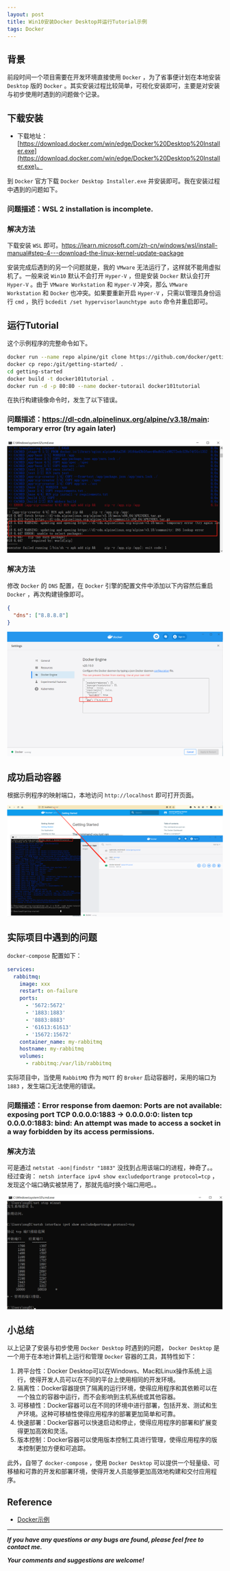 ```yaml
---
layout: post
title: Win10安装Docker Desktop并运行Tutorial示例
tags: Docker
---
```


## 背景

前段时间一个项目需要在开发环境直接使用 `Docker` ，为了省事便计划在本地安装 `Desktop` 版的 `Docker` 。其实安装过程比较简单，可视化安装即可，主要是对安装与初步使用时遇到的问题做个记录。

## 下载安装

* 下载地址：[https://download.docker.com/win/edge/Docker%20Desktop%20Installer.exe](https://download.docker.com/win/edge/Docker%20Desktop%20Installer.exe)。

到 `Docker` 官方下载 `Docker Desktop Installer.exe` 并安装即可。我在安装过程中遇到的问题如下。

### 问题描述：WSL 2 installation is incomplete.

### 解决方法

下载安装 `WSL` 即可。https://learn.microsoft.com/zh-cn/windows/wsl/install-manual#step-4---download-the-linux-kernel-update-package

安装完成后遇到的另一个问题就是，我的 `VMware` 无法运行了，这样就不能用虚拟机了。一般来说 `Win10` 默认不会打开 `Hyper-V` ，但是安装 `Docker` 默认会打开 `Hyper-V` 。由于 `VMware Workstation` 和 `Hyper-V` 冲突，那么 `VMware Workstation` 和 `Docker` 也冲突。如果要重新开启 `Hyper-V` ，只需以管理员身份运行 `cmd` ，执行 `bcdedit /set hypervisorlaunchtype auto` 命令并重启即可。

## 运行Tutorial

这个示例程序的完整命令如下。

```bash
docker run --name repo alpine/git clone https://github.com/docker/getting-started.git
docker cp repo:/git/getting-started/ .
cd getting-started
docker build -t docker101tutorial .
docker run -d -p 80:80 --name docker-tutorail docker101tutorial
```

在执行构建镜像命令时，发生了以下错误。

### 问题描述：https://dl-cdn.alpinelinux.org/alpine/v3.18/main: temporary error (try again later)

![2023-09-23-1-DNSError.jpg](https://github.com/heartsuit/heartsuit.github.io/raw/master/pictures/2023-09-23-1-DNSError.jpg)

### 解决方法

修改 `Docker` 的 `DNS` 配置，在 `Docker` 引擎的配置文件中添加以下内容然后重启 `Docker` ，再次构建镜像即可。

```json
{
  "dns": ["8.8.8.8"]
}
```

![2023-09-23-2-DNSConfig.jpg](https://github.com/heartsuit/heartsuit.github.io/raw/master/pictures/2023-09-23-2-DNSConfig.jpg)

## 成功启动容器

根据示例程序的映射端口，本地访问 `http://localhost` 即可打开页面。

![2023-09-23-3-Demo.jpg](https://github.com/heartsuit/heartsuit.github.io/raw/master/pictures/2023-09-23-3-Demo.jpg)

## 实际项目中遇到的问题

`docker-compose` 配置如下：

```yaml
services:
  rabbitmq:
    image: xxx
    restart: on-failure
    ports:
      - '5672:5672'
      - '1883:1883'
      - '8883:8883'
      - '61613:61613'
      - '15672:15672'
    container_name: my-rabbitmq
    hostname: my-rabbitmq
    volumes:
      - rabbitmq:/var/lib/rabbitmq
```

实际项目中，当使用 `RabbitMQ` 作为 `MQTT` 的 `Broker` 启动容器时，采用的端口为 `1883` ，发生端口无法使用的错误。

### 问题描述：Error response from daemon: Ports are not available: exposing port TCP 0.0.0.0:1883 -> 0.0.0.0:0: listen tcp 0.0.0.0:1883: bind: An attempt was made to access a socket in a way forbidden by its access permissions.

### 解决方法

可是通过 `netstat -aon|findstr "1883"` 没找到占用该端口的进程，神奇了。。
经过查询： `netsh interface ipv4 show excludedportrange protocol=tcp` ，发现这个端口确实被禁用了，那就先临时换个端口用吧。。

![2023-09-23-4-TCPPort.jpg](https://github.com/heartsuit/heartsuit.github.io/raw/master/pictures/2023-09-23-4-TCPPort.jpg)

## 小总结

以上记录了安装与初步使用 `Docker Desktop` 时遇到的问题， `Docker Desktop` 是一个用于在本地计算机上运行和管理 `Docker` 容器的工具，其特性如下：

1. 跨平台性：Docker Desktop可以在Windows、Mac和Linux操作系统上运行，使得开发人员可以在不同的平台上使用相同的开发环境。
2. 隔离性：Docker容器提供了隔离的运行环境，使得应用程序和其依赖可以在一个独立的容器中运行，而不会影响到主机系统或其他容器。
3. 可移植性：Docker容器可以在不同的环境中进行部署，包括开发、测试和生产环境。这种可移植性使得应用程序的部署更加简单和可靠。
4. 快速部署：Docker容器可以快速启动和停止，使得应用程序的部署和扩展变得更加高效和灵活。
5. 版本控制：Docker容器可以使用版本控制工具进行管理，使得应用程序的版本控制更加方便和可追踪。

此外，自带了 `docker-compose` ，使用 `Docker Desktop` 可以提供一个轻量级、可移植和可靠的开发和部署环境，使得开发人员能够更加高效地构建和交付应用程序。

## Reference

* [Docker示例](https://www.docker.com/101-tutorial/)

---

**_If you have any questions or any bugs are found, please feel free to contact me._**

**_Your comments and suggestions are welcome!_**
